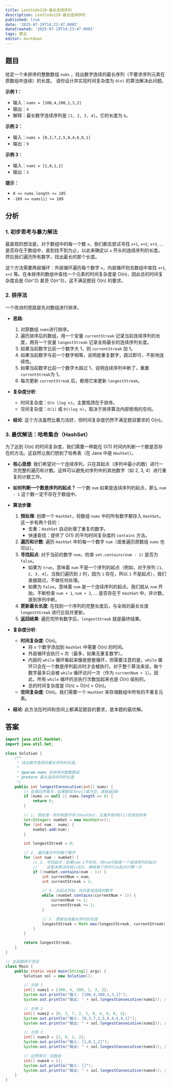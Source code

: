 ```yaml
---
title: LeetCode128-最长连续序列
description: LeetCode128-最长连续序列
published: true
date: '2025-07-19T14:23:47.000Z'
dateCreated: '2025-07-19T14:23:47.000Z'
tags: 算法
editor: markdown
---
```


## 题目

给定一个未排序的整数数组 `nums` ，找出数字连续的最长序列（不要求序列元素在原数组中连续）的长度。
请你设计并实现时间复杂度为 `O(n)` 的算法解决此问题。

**示例 1：**
- 输入：`nums = [100,4,200,1,3,2]`
- 输出：`4`
- 解释：最长数字连续序列是 `[1, 2, 3, 4]`。它的长度为 `4`。

**示例 2：**
- 输入：`nums = [0,3,7,2,5,8,4,6,0,1]`
- 输出：`9`

**示例 3：**

- 输入：`nums = [1,0,1,2]`
- 输出：`3`


**提示：**

- `0 <= nums.length <= 105`
- `-109 <= nums[i] <= 109`

## 分析


### 1. 初步思考与暴力解法

最直观的想法是，对于数组中的每一个数 `x`，我们都去尝试寻找 `x+1`, `x+2`, `x+3`, ... 是否存在于数组中，直到找不到为止，以此来确定以 `x` 开头的连续序列的长度。然后我们遍历所有数字，找出最长的那个长度。

这个方法需要两层循环：外层循环遍历每个数字 `x`，内层循环则去数组中查找 `x+1`, `x+2` 等。在未排序的数组中查找一个元素的时间复杂度是 O(n)，因此总的时间复杂度会是 O(n^2) 甚至 O(n^3)，这不满足题目 O(n) 的要求。

### 2. 排序法

一个改进的思路是先对数组进行排序。

* **思路**:

    1.  对原数组 `nums`进行排序。
    2.  遍历排序后的数组，用一个变量 `currentStreak` 记录当前连续序列的长度，用另一个变量 `longestStreak` 记录全局最长的连续序列长度。
    3.  如果当前数字比前一个数字大 1，则 `currentStreak` 加 1。
    4.  如果当前数字与前一个数字相等，说明是重复数字，跳过即可，不影响连续性。
    5.  如果当前数字比前一个数字大超过 1，说明连续序列中断了，重置 `currentStreak`为 1。
    6.  每次更新 `currentStreak` 后，都用它来更新 `longestStreak`。

* **复杂度分析**:

    * 时间复杂度：`O(n \log n)`。主要瓶颈在于排序。
    * 空间复杂度：`O(1)` 或 `O(\log n)`，取决于排序算法内部使用的空间。

* **结论**: 这个方法虽然比暴力法好，但时间复杂度仍然不满足题目要求的 O(n)。

### 3. 最优解法：哈希集合（HashSet）

为了达到 O(n) 的时间复杂度，我们需要一种能在 O(1) 时间内判断一个数是否存在的方法。这自然让我们想到了哈希表（在 Java 中是 `HashSet`）。

* **核心思想**:
  我们希望对一个连续序列，只在其起点（序列中最小的数）进行一次完整的遍历和计数。这样可以避免对序列中的其他数字（如 2, 3, 4）进行重复的计数工作。

* **如何判断一个数是序列的起点？**
  一个数 `num` 如果是连续序列的起点，那么 `num - 1` 这个数一定不存在于数组中。

* **算法步骤**:

    1.  **预处理**: 创建一个 `HashSet`，将数组 `nums` 中的所有数字都存入 `HashSet`。这一步有两个目的：
        * 去重：`HashSet` 自动处理了重复的数字。
        * 快速查找：提供了 O(1) 的平均时间复杂度的 `contains` 方法。
    2.  **遍历和计数**: 遍历 `HashSet` 中的每一个数字 `num`（或者遍历原数组 `nums` 也可以）。
    3.  **寻找起点**: 对于当前的数字 `num`，检查 `set.contains(num - 1)` 是否为 `false`。
        * 如果为 `true`，意味着 `num` 不是一个序列的起点（例如，对于序列 `[1, 2, 3, 4]`，当我们遍历到 `2` 时，因为 `1` 存在，所以 `2` 不是起点），我们直接跳过，不做任何处理。
        * 如果为 `false`，意味着 `num` 是一个连续序列的起点。我们就从 `num` 开始，不断检查 `num + 1`, `num + 2`, ... 是否存在于 `HashSet` 中，并计数，直到序列中断。
    4.  **更新最长长度**: 在找到一个序列的完整长度后，与全局的最长长度 `longestStreak` 进行比较并更新。
    5.  **返回结果**: 遍历完所有数字后，`longestStreak` 就是最终结果。

* **复杂度分析**:

    * **时间复杂度**: O(n)。
        * 将 `n` 个数字添加到 `HashSet` 中需要 O(n) 的时间。
        * 外层循环会执行 `n` 次（最多，如果无重复数字）。
        * 内层的 `while` 循环看起来像是嵌套循环，但需要注意的是，`while` 循环只会在一个数是序列起点时才会被执行。对于整个算法来说，每个数字最多只会被 `while` 循环访问一次（作为 `currentNum + 1`）。因此，所有 `while` 循环的总执行次数加起来也是 O(n) 级别的。
        * 总的时间复杂度是 O(n) + O(n) = O(n)。
    * **空间复杂度**: O(n)。我们需要一个 `HashSet` 来存储数组中所有的不重复元素。

* **结论**: 此方法在时间和空间上都满足题目的要求，是本题的最优解。

## 答案

```java
import java.util.HashSet;
import java.util.Set;

class Solution {
    /**
     * 找出数字连续的最长序列的长度。
     *
     * @param nums 未排序的整数数组
     * @return 最长连续序列的长度
     */
    public int longestConsecutive(int[] nums) {
        // 处理边界情况：如果数组为null或为空，直接返回0
        if (nums == null || nums.length == 0) {
            return 0;
        }

        // 1. 预处理：将所有数字存入HashSet，去重并提供O(1)的查找效率
        Set<Integer> numSet = new HashSet<>();
        for (int num : nums) {
            numSet.add(num);
        }

        int longestStreak = 0;

        // 2. 遍历集合中的每个数字
        for (int num : numSet) {
            // 3. 寻找起点：如果num-1不存在，则num可能是一个连续序列的起点
            //    这是本算法的核心优化，确保每个序列只从起点计算一次
            if (!numSet.contains(num - 1)) {
                int currentNum = num;
                int currentStreak = 1;

                // 4. 从起点开始，向后查找连续的数字
                while (numSet.contains(currentNum + 1)) {
                    currentNum += 1;
                    currentStreak += 1;
                }

                // 5. 更新全局最长序列的长度
                longestStreak = Math.max(longestStreak, currentStreak);
            }
        }

        return longestStreak;
    }
}

// 主函数用于测试
class Main {
    public static void main(String[] args) {
        Solution sol = new Solution();

        // 示例 1
        int[] nums1 = {100, 4, 200, 1, 3, 2};
        System.out.println("输入: [100,4,200,1,3,2]");
        System.out.println("输出: " + sol.longestConsecutive(nums1)); // 预期输出: 4

        // 示例 2
        int[] nums2 = {0, 3, 7, 2, 5, 8, 4, 6, 0, 1};
        System.out.println("输入: [0,3,7,2,5,8,4,6,0,1]");
        System.out.println("输出: " + sol.longestConsecutive(nums2)); // 预期输出: 9

        // 示例 3
        int[] nums3 = {1, 0, 1, 2};
        System.out.println("输入: [1,0,1,2]");
        System.out.println("输出: " + sol.longestConsecutive(nums3)); // 预期输出: 3

        // 边界情况：空数组
        int[] nums4 = {};
        System.out.println("输入: []");
        System.out.println("输出: " + sol.longestConsecutive(nums4)); // 预期输出: 0
    }
}
```
